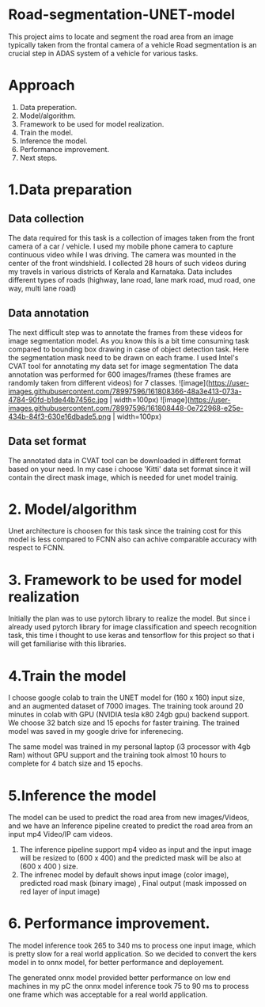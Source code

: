 # Road-segmentation-UNET-model
This project aims to locate and segment the road area from an image typically taken from the frontal camera of a vehicle
Road segmentation is an crucial step in ADAS system of a vehicle for various tasks. 

# Approach
1. Data preperation.
2. Model/algorithm.
3. Framework to be used for model realization.
4. Train the model.
5. Inference the model.
6. Performance improvement.
7. Next steps.

# 1.Data preparation

## Data collection  
 The data required for this task is a collection of images taken from the front camera of a car / vehicle. I used my mobile phone camera to capture continuous video while I was driving. The camera was mounted in the center of the front windshield.
 I collected 28 hours of such videos during my travels in various districts of Kerala and Karnataka.
 Data includes different types of roads (highway, lane road, lane mark road, mud road, one way, multi lane road)

 ## Data annotation
  The next difficult step was to annotate the frames from these videos for image segmentation model. 
  As you know this is a bit time consuming task compared to bounding box drawing in case of object detection task.
  Here the segmentation mask need to be drawn on each frame.
  I used Intel's CVAT tool for annotating my data set for image segmentation
  The data annotation was performed for 600 images/frames (these frames are randomly taken from different videos) for 7 classes.
  ![image](https://user-images.githubusercontent.com/78997596/161808366-48a3e413-073a-4784-90fd-b1de44b7456c.jpg | width=100px)
![image](https://user-images.githubusercontent.com/78997596/161808448-0e722968-e25e-434b-84f3-630e16dbade5.png | width=100px)
  ## Data set format
  The annotated data in CVAT tool can be downloaded in different format based on your need. In my case i choose 'Kitti' data set format since it will contain the direct mask image, which is needed for unet model trainig.


  # 2. Model/algorithm
   Unet architecture is choosen for this task since the training cost for this model is less compared to FCNN also can achive comparable accuracy with respect to FCNN.


   # 3. Framework to be used for model realization
   Initially the plan was to use pytorch library to realize the model. But since i already used pytorch library for image classification and speech recognition task, this time i thought to use keras and tensorflow for this project so that i will get familiarise with this libraries.
 
 
   # 4.Train the model
   I choose google colab to train the UNET model for (160 x 160) input size, and an augmented dataset of 7000 images. The training took around 20 minutes in colab with GPU (NVIDIA tesla k80 24gb gpu) backend support. We choose 32 batch size and 15 epochs for faster training. The trained model was saved in my google drive for inferenecing.
   
   The same model was trained in my personal laptop (i3 processor with 4gb Ram) without GPU support and the training took almost 10 hours to complete for 4 batch size and 15 epochs.
   
   # 5.Inference the model
   The model can be used to predict the road area from new images/Videos, and we have an Inference pipeline created to predict the road area from an input mp4 Video/IP cam videos.
   
   1. The inference pipeline support mp4 video as input and the input image will be resized to (600 x 400) and the predicted mask will be also at (600 x 400 ) size.
   2. The infrenec model by default shows input image (color image), predicted road mask (binary image) , Final output (mask impossed on red layer of input image)
  
  
 # 6. Performance improvement.
 The model inference took 265 to 340 ms to process one input image, which is pretty slow for a real world application. 
 So we decided to convert the kers model in to onnx model, for better performance and deployement.
 
 The generated onnx model provided better performance on low end machines 
 in my pC the onnx model inference took 75 to 90 ms to process one frame which was acceptable for a real world application. 
 
